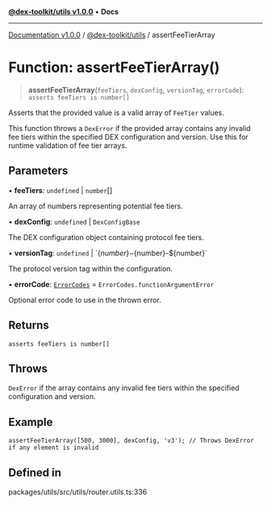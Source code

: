 [**@dex-toolkit/utils v1.0.0**](../README.md) • **Docs**

***

[Documentation v1.0.0](../../../packages.md) / [@dex-toolkit/utils](../README.md) / assertFeeTierArray

# Function: assertFeeTierArray()

> **assertFeeTierArray**(`feeTiers`, `dexConfig`, `versionTag`, `errorCode`): `asserts feeTiers is number[]`

Asserts that the provided value is a valid array of `FeeTier` values.

This function throws a `DexError` if the provided array contains any invalid fee tiers within the specified
DEX configuration and version. Use this for runtime validation of fee tier arrays.

## Parameters

• **feeTiers**: `undefined` \| `number`[]

An array of numbers representing potential fee tiers.

• **dexConfig**: `undefined` \| `DexConfigBase`

The DEX configuration object containing protocol fee tiers.

• **versionTag**: `undefined` \| \`$\{number\}-$\{number\}-$\{number\}\`

The protocol version tag within the configuration.

• **errorCode**: [`ErrorCodes`](../enumerations/ErrorCodes.md) = `ErrorCodes.functionArgumentError`

Optional error code to use in the thrown error.

## Returns

`asserts feeTiers is number[]`

## Throws

`DexError` if the array contains any invalid fee tiers within the specified configuration and version.

## Example

```
assertFeeTierArray([500, 3000], dexConfig, 'v3'); // Throws DexError if any element is invalid
```

## Defined in

packages/utils/src/utils/router.utils.ts:336
